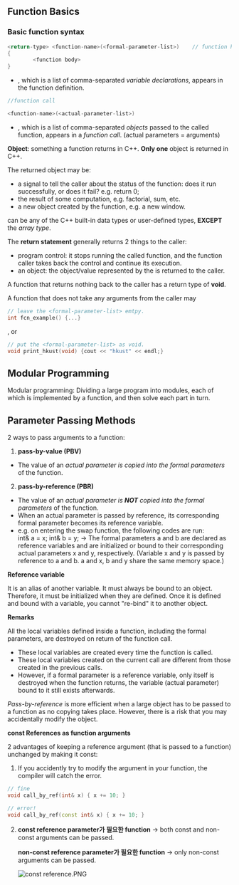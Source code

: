 ## Function Basics

### Basic function syntax

```cpp
<return-type> <function-name>(<formal-parameter-list>)    // function header
{
		<function body>
}
```

- **<formal-parameter-list>**, which is a list of comma-separated *variable declarations*, appears in the function definition.

```cpp
//function call

<function-name>(<actual-parameter-list>)
```

- **<actual-parameter-list>**, which is a list of comma-separated *objects* passed to the called function, appears in a *function call*. (actual parameters = arguments)

**Object**: something a function returns in C++. **Only one** object is returned in C++.

The returned object may be:

- a signal to tell the caller about the status of the function: does it run successfully, or does it fail? e.g. return 0;
- the result of some computation, e.g. factorial, sum, etc.
- a new object created by the function, e.g. a new window.

<return-type> can be any of the C++ built-in data types or user-defined types, **EXCEPT** the *array type*.

The **return statement** generally returns 2 things to the caller:

- program control: it stops running the called function, and the function caller takes back the control and continue its execution.
- an object: the object/value represented by the <expression> is returned to the caller.

A function that returns nothing back to the caller has a return type of **void**.

A function that does not take any arguments from the caller may

```cpp
// leave the <formal-parameter-list> emtpy.
int fcn_example() {...}
```

, or

```cpp
// put the <formal-parameter-list> as void.
void print_hkust(void) {cout << "hkust" << endl;}
```

## **Modular Programming**

Modular programming: Dividing a large program into modules, each of which is implemented by a function, and then solve each part in turn.

## Parameter Passing Methods

2 ways to pass arguments to a function:

1. **pass-by-value (PBV)**
- The value of an *actual parameter is copied into the formal parameters* of the function.
2. **pass-by-reference (PBR)**
- The value of an *actual parameter is **NOT** copied into the formal parameters* of the function.
- When an actual parameter is passed by reference, its corresponding formal parameter becomes its reference variable.
- e.g. on entering the swap function, the following codes are run:     
int& a = x;    int& b = y; 
→ The formal parameters a and b are declared as reference variables and are initialized or bound to their corresponding actual parameters x and y, respectively.
(Variable x and y is passed by reference to a and b. a and x, b and y share the same memory space.)

**Reference variable**

It is an alias of another variable. 
It must always be bound to an object. Therefore, it must be initialized when they are defined.
Once it is defined and bound with a variable, you cannot "re-bind" it to another object.

**Remarks**

All the local variables defined inside a function, including the formal parameters, are destroyed on return of the function call.

- These local variables are created every time the function is called.
- These local variables created on the current call are different from those created in the previous calls.
- However, if a formal parameter is a reference variable, only itself is destroyed when the function returns, the variable (actual parameter) bound to it still exists afterwards.

*Pass-by-reference* is more efficient when a large object has to be passed to a function as no copying takes place.
However, there is a risk that you may accidentally modify the object.

**const References as function arguments**

2 advantages of keeping a reference argument (that is passed to a function) unchanged by making it const:

1. If you accidently try to modify the argument in your function, the compiler will catch the error.

```cpp
// fine
void call_by_ref(int& x) { x += 10; }

// error!
void call_by_ref(const int& x) { x += 10; }
```

2. **const reference parameter가 필요한 function** → both const and non-const arguments can be passed.
    
    **non-const reference parameter가 필요한 function** → only non-const arguments can be passed.
    
    ![const reference.PNG](https://s3-us-west-2.amazonaws.com/secure.notion-static.com/b57062a6-0461-40c4-9540-85006efa6e8e/const_reference.png)
